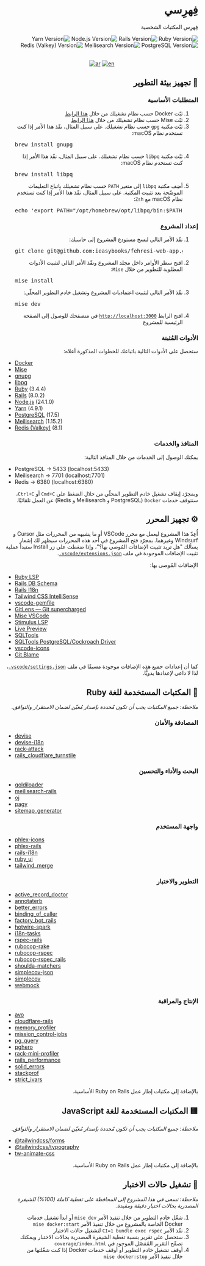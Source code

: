 <h1 dir="rtl">فِهرِسي</h1>

<p dir="rtl">فِهرِس المكتبات الشخصية</p>

<div dir="rtl">
  <img src="https://img.shields.io/badge/Ruby-3.4.4-red?style=for-the-badge&logo=ruby" alt="Ruby Version">
  <img src="https://img.shields.io/badge/Rails-8.0.2-red?style=for-the-badge&logo=rubyonrails" alt="Rails Version">
  <img src="https://img.shields.io/badge/Node.js-24.1.0-green?style=for-the-badge&logo=node.js" alt="Node.js Version">
  <img src="https://img.shields.io/badge/Yarn-4.9.1-blue?style=for-the-badge&logo=yarn" alt="Yarn Version">
  <img src="https://img.shields.io/badge/PostgreSQL-17.5-316192?style=for-the-badge&logo=postgresql&logoColor=white" alt="PostgreSQL Version">
  <img src="https://img.shields.io/badge/Meilisearch-1.15.2-deeppink?style=for-the-badge&logo=meilisearch" alt="Meilisearch Version">
  <img src="https://img.shields.io/badge/Redis%20(Valkey)-8.1-red?style=for-the-badge&logo=redis" alt="Redis (Valkey) Version"/>
</div>

<br>

<div align="center">

  [![ar](https://img.shields.io/badge/lang-ar-brightgreen.svg)](README.md)
  [![en](https://img.shields.io/badge/lang-en-red.svg)](README.en.md)

</div>

<h2 dir="rtl">🚀 تجهيز بيئة التطوير</h2>

<h3 dir="rtl">المتطلبات الأساسية</h3>

<ol dir="rtl">
  <li>ثبّت Docker حسب نظام تشغيلك من خلال <a href="https://docs.docker.com/engine/install">هذا الرابط</a></li>
  <li>ثبّت Mise حسب نظام تشغيلك من خلال <a href="https://mise.jdx.dev/installing-mise.html">هذا الرابط</a></li>
  <li>ثبّت مكتبة <code>gpg</code> حسب نظام تشغيلك. على سبيل المثال، نفّذ هذا الأمر إذا كنت تستخدم نظام macOS:</li>
  <pre dir="ltr">brew install gnupg</pre>
  <li>ثبّت مكتبة <code>libpq</code> حسب نظام تشغيلك. على سبيل المثال، نفّذ هذا الأمر إذا كنت تستخدم نظام macOS:</li>
  <pre dir="ltr">brew install libpq</pre>
  <li>أضِف مكتبة <code>libpq</code> إلى متغير <code>PATH</code> حسب نظام تشغيلك باتباع التعليمات الموضّحة بعد تثبيت المكتبة. على سبيل المثال، نفّذ هذا الأمر إذا كنت تستخدم نظام macOS مع <code>Zsh</code>:</li>
  <pre dir="ltr">echo 'export PATH="/opt/homebrew/opt/libpq/bin:$PATH"' >> /Users/{user}/.zshrc</pre>
</ol>

<h3 dir="rtl">إعداد المشروع</h3>

<ol dir="rtl">
  <li>نفّذ الأمر التالي لنسخ مستودع المشروع إلى حاسبك:</li>
  <pre dir="ltr">git clone git@github.com:ieasybooks/fehresi-web-app.git</pre>
  <li>افتح سطر الأوامر داخل مجلد المشروع ونفّذ الأمر التالي لتثبيت الأدوات المطلوبة للتطوير من خلال <code>Mise</code>:</li>
  <pre dir="ltr">mise install</pre>
  <li>نفّذ الأمر التالي لتثبيت اعتماديات المشروع وتشغيل خادم التطوير المحلّي:</li>
  <pre dir="ltr">mise dev</pre>
  <li>افتح الرابط <a href="http://localhost:3000"><code>http://localhost:3000</code></a> في متصفحك للوصول إلى الصفحة الرئيسية للمشروع</li>
</ol>

<h3 dir="rtl">الأدوات المُثبتة</h3>

<p dir="rtl">ستحصل على الأدوات التالية باتباعك للخطوات المذكورة أعلاه:</p>

<ul>
  <li><a href="https://docker.com">Docker</a></li>
  <li><a href="https://mise.jdx.dev">Mise</a></li>
  <li><a href="https://www.gnupg.org">gnupg</a></li>
  <li><a href="https://postgresql.org/docs/current/libpq.html">libpq</a></li>
  <li><a href="https://ruby-lang.org">Ruby</a> (3.4.4)</li>
  <li><a href="https://rubyonrails.org">Rails</a> (8.0.2)</li>
  <li><a href="https://nodejs.org">Node.js</a> (24.1.0)</li>
  <li><a href="https://yarnpkg.com">Yarn</a> (4.9.1)</li>
  <li><a href="https://postgresql.org">PostgreSQL</a> (17.5)</li>
  <li><a href="https://meilisearch.com">Meilisearch</a> (1.15.2)</li>
  <li><a href="https://valkey.io">Redis (Valkey)</a> (8.1)</li>
</ul>

<h3 dir="rtl">المنافذ والخدمات</h3>

<p dir="rtl">يمكنك الوصول إلى الخدمات من خلال المنافذ التالية:</p>

<ul>
  <li>PostgreSQL → 5433 (localhost:5433)</li>
  <li>Meilisearch → 7701 (localhost:7701)</li>
  <li>Redis → 6380 (localhost:6380)</li>
</ul>

<p dir="rtl">وبمجرّد إيقاف تشغيل خادم التطوير المحلّي من خلال الضغط على <code>Cmd+C</code> أو <code>Ctrl+C</code>، ستتوقف خدمات <code>Docker</code> (PostgreSQL و Meilisearch و Redis) عن العمل تلقائيًا.</p>

<h2 dir="rtl">⚙️ تجهيز المحرر</h2>

<p dir="rtl">
أُعِدّ هذا المشروع ليعمل مع محرر VSCode أو ما يشبهه من المحررات مثل Cursor و Windsurf وغيرهما. بمجرّد فتح المشروع في أحد هذه المحررات سيظهر لك إشعار يسألك "هل تريد تثبيت الإضافات المُوصى بها؟"، وإذا ضغطت على زر Install ستبدأ عملية تثبيت الإضافات الموجودة في ملف <a href=".vscode/extensions.json"><code dir="ltr">.vscode/extensions.json</code></a>.
</p>

<p dir="rtl">الإضافات المُوصى بها:</p>

<ul>
  <li><a href="https://marketplace.visualstudio.com/items?itemName=Shopify.ruby-lsp">Ruby LSP</a></li>
  <li><a href="https://marketplace.visualstudio.com/items?itemName=aki77.rails-db-schema">Rails DB Schema</a></li>
  <li><a href="https://marketplace.visualstudio.com/items?itemName=aki77.rails-i18n">Rails I18n</a></li>
  <li><a href="https://marketplace.visualstudio.com/items?itemName=bradlc.vscode-tailwindcss">Tailwind CSS IntelliSense</a></li>
  <li><a href="https://marketplace.visualstudio.com/items?itemName=bung87.vscode-gemfile">vscode-gemfile</a></li>
  <li><a href="https://marketplace.visualstudio.com/items?itemName=eamodio.gitlens">GitLens — Git supercharged</a></li>
  <li><a href="https://marketplace.visualstudio.com/items?itemName=hverlin.mise-vscode">Mise VSCode</a></li>
  <li><a href="https://marketplace.visualstudio.com/items?itemName=marcoroth.stimulus-lsp">Stimulus LSP</a></li>
  <li><a href="https://marketplace.visualstudio.com/items?itemName=ms-vscode.live-server">Live Preview</a></li>
  <li><a href="https://marketplace.visualstudio.com/items?itemName=mtxr.sqltools">SQLTools</a></li>
  <li><a href="https://marketplace.visualstudio.com/items?itemName=mtxr.sqltools-driver-pg">SQLTools PostgreSQL/Cockroach Driver</a></li>
  <li><a href="https://marketplace.visualstudio.com/items?itemName=vscode-icons-team.vscode-icons">vscode-icons</a></li>
  <li><a href="https://marketplace.visualstudio.com/items?itemName=waderyan.gitblame">Git Blame</a></li>
</ul>

<p dir="rtl">كما أن إعدادات جميع هذه الإضافات موجودة مسبقًا في ملف <a href=".vscode/settings.json"><code dir="ltr">.vscode/settings.json</code></a>، لذا لا داعي لإعدادها يدويًّا.</p>

<h2 dir="rtl">💎 المكتبات المستخدمة للغة Ruby</h2>

<p dir="rtl"><em>ملاحظة: جميع المكتبات يجب أن تكون مُحددة بإصدار مُعيّن لضمان الاستقرار والتوافق.</em></p>

<h3 dir="rtl">المصادقة والأمان</h3>
<ul>
  <li><a href="https://github.com/heartcombo/devise">devise</a></li>
  <li><a href="https://github.com/tigrish/devise-i18n">devise-i18n</a></li>
  <li><a href="https://github.com/rack/rack-attack">rack-attack</a></li>
  <li><a href="https://github.com/instrumentl/rails-cloudflare-turnstile">rails_cloudflare_turnstile</a></li>
</ul>

<h3 dir="rtl">البحث والأداء والتحسين</h3>
<ul>
  <li><a href="https://github.com/salsify/goldiloader">goldiloader</a></li>
  <li><a href="https://github.com/meilisearch/meilisearch-rails">meilisearch-rails</a></li>
  <li><a href="https://github.com/ohler55/oj">oj</a></li>
  <li><a href="https://github.com/ddnexus/pagy">pagy</a></li>
  <li><a href="https://github.com/kjvarga/sitemap_generator">sitemap_generator</a></li>
</ul>

<h3 dir="rtl">واجهة المستخدم</h3>
<ul>
  <li><a href="https://github.com/AliOsm/phlex-icons">phlex-icons</a></li>
  <li><a href="https://github.com/yippee-fun/phlex-rails">phlex-rails</a></li>
  <li><a href="https://github.com/svenfuchs/rails-i18n">rails-i18n</a></li>
  <li><a href="https://github.com/ruby-ui/ruby_ui">ruby_ui</a></li>
  <li><a href="https://github.com/gjtorikian/tailwind_merge">tailwind_merge</a></li>
</ul>

<h3 dir="rtl">التطوير والاختبار</h3>
<ul>
  <li><a href="https://github.com/gregnavis/active_record_doctor">active_record_doctor</a></li>
  <li><a href="https://github.com/drwl/annotaterb">annotaterb</a></li>
  <li><a href="https://github.com/BetterErrors/better_errors">better_errors</a></li>
  <li><a href="https://github.com/banister/binding_of_caller">binding_of_caller</a></li>
  <li><a href="https://github.com/thoughtbot/factory_bot_rails">factory_bot_rails</a></li>
  <li><a href="https://github.com/hotwired/spark">hotwire-spark</a></li>
  <li><a href="https://github.com/glebm/i18n-tasks">i18n-tasks</a></li>
  <li><a href="https://github.com/rspec/rspec-rails">rspec-rails</a></li>
  <li><a href="https://github.com/rubocop/rubocop-rake">rubocop-rake</a></li>
  <li><a href="https://github.com/rubocop/rubocop-rspec">rubocop-rspec</a></li>
  <li><a href="https://github.com/rubocop/rubocop-rspec_rails">rubocop-rspec_rails</a></li>
  <li><a href="https://github.com/thoughtbot/shoulda-matchers">shoulda-matchers</a></li>
  <li><a href="https://github.com/vicentllongo/simplecov-json">simplecov-json</a></li>
  <li><a href="https://github.com/simplecov-ruby/simplecov">simplecov</a></li>
  <li><a href="https://github.com/bblimke/webmock">webmock</a></li>
</ul>

<h3 dir="rtl">الإنتاج والمراقبة</h3>
<ul>
  <li><a href="https://github.com/avo-hq/avo">avo</a></li>
  <li><a href="https://github.com/modosc/cloudflare-rails">cloudflare-rails</a></li>
  <li><a href="https://github.com/SamSaffron/memory_profiler">memory_profiler</a></li>
  <li><a href="https://github.com/rails/mission_control-jobs">mission_control-jobs</a></li>
  <li><a href="https://github.com/pganalyze/pg_query">pg_query</a></li>
  <li><a href="https://github.com/ankane/pghero">pghero</a></li>
  <li><a href="https://github.com/MiniProfiler/rack-mini-profiler">rack-mini-profiler</a></li>
  <li><a href="https://github.com/igorkasyanchuk/rails_performance">rails_performance</a></li>
  <li><a href="https://github.com/fractaledmind/solid_errors">solid_errors</a></li>
  <li><a href="https://github.com/tmm1/stackprof">stackprof</a></li>
  <li><a href="https://github.com/yippee-fun/strict_ivars">strict_ivars</a></li>
</ul>

<p dir="rtl">بالإضافة إلى مكتبات إطار عمل Ruby on Rails الأساسية.</p>

<h2 dir="rtl">🟨 المكتبات المستخدمة للغة JavaScript</h2>

<p dir="rtl"><em>ملاحظة: جميع المكتبات يجب أن تكون مُحددة بإصدار مُعيّن لضمان الاستقرار والتوافق.</em></p>

<ul>
  <li><a href="https://github.com/tailwindlabs/tailwindcss-forms" dir="ltr">@tailwindcss/forms</a></li>
  <li><a href="https://github.com/tailwindlabs/tailwindcss-typography" dir="ltr">@tailwindcss/typography</a></li>
  <li><a href="https://github.com/Wombosvideo/tw-animate-css">tw-animate-css</a></li>
</ul>

<p dir="rtl">بالإضافة إلى مكتبات إطار عمل Ruby on Rails الأساسية.</p>

<h2 dir="rtl">🧪 تشغيل حالات الاختبار</h2>

<p dir="rtl"><em>ملاحظة: نسعى في هذا المشروع إلى المحافظة على تغطية كاملة (100%) للشيفرة المصدرية بحالات اختبار دقيقة ومفيدة.</em></p>

<ol dir="rtl">
  <li>شغّل خادم التطوير من خلال تنفيذ الأمر <code dir="ltr">mise dev</code> أو ابدأ تشغيل خدمات Docker الخاصة بالمشروع من خلال تنفيذ الأمر <code dir="ltr">mise docker:start</code></li>
  <li>نفّذ الأمر <code dir="ltr">CI=1 bundle exec rspec</code> لتشغيل حالات الاختبار</li>
  <li>ستحصل على تقرير بنسبة تغطية الشيفرة المصدرية بحالات الاختبار ويمكنك تصفّح التقرير المُفصّل الموجود في <code dir="ltr">coverage/index.html</code></li>
  <li>أوقف تشغيل خادم التطوير أو أوقف خدمات Docker إذا كنت شغّلتها من خلال تنفيذ الأمر <code dir="ltr">mise docker:stop</code></li>
</ol>
